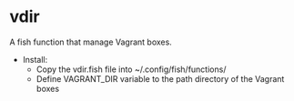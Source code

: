 # vdir
A fish function that manage Vagrant boxes.

  * Install:
    *  Copy the vdir.fish file into ~/.config/fish/functions/
    *  Define VAGRANT_DIR variable to the path directory of the Vagrant boxes
